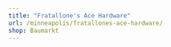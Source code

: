 ```yaml
---
title: "Fratallone's Ace Hardware"
url: /minneapolis/fratallones-ace-hardware/
shop: Baumarkt
---
```

